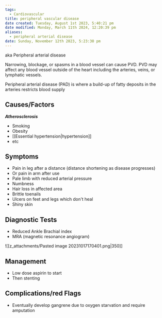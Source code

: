```yaml
---
tags:
  - Cardiovascular
title: peripheral vascular disease
date created: Tuesday, August 1st 2023, 5:40:21 pm
date modified: Monday, March 11th 2024, 12:20:39 pm
aliases:
  - peripheral arterial disease
date: Sunday, November 12th 2023, 5:23:30 pm
---
```


aka Peripheral arterial disease

Narrowing, blockage, or spasms in a blood vessel can cause PVD. PVD may affect any blood vessel outside of the heart including the arteries, veins, or lymphatic vessels.

Peripheral arterial disease (PAD) is where a build-up of fatty deposits in the arteries restricts blood supply

## Causes/Factors

**_Atherosclerosis_**

- Smoking
- Obesity
- [[Essential hypertension|hypertension]]
- etc

## Symptoms

- Pain in leg after a distance (distance shortening as disease progresses)
- Or pain in arm after use
- Pale limb with reduced arterial pressure
- Numbness
- Hair loss in affected area
- Brittle toenails
- Ulcers on feet and legs which don't heal
- Shiny skin

## Diagnostic Tests

- Reduced Ankle Brachial index
- MRA (magnetic resonance angiogram)

![[z_attachments/Pasted image 20231017170401.png|350]]

## Management

- Low dose aspirin to start
- Then stenting

## Complications/red Flags

- Eventually develop gangrene due to oxygen starvation and require amputation
